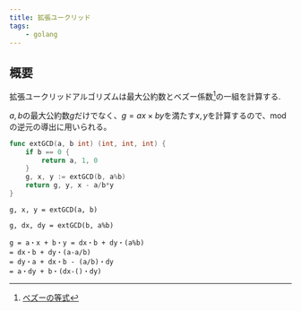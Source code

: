 ```yaml
---
title: 拡張ユークリッド
tags: 
    - golang
---
```


## 概要

拡張ユークリッドアルゴリズムは最大公約数とベズー係数[^1]の一組を計算する.

$a, b$の最大公約数$g$だけでなく、$g=ax\times by$を満たす$x, y$を計算するので、modの逆元の導出に用いられる。


```go
func extGCD(a, b int) (int, int, int) {
    if b == 0 {
        return a, 1, 0
    }
    g, x, y := extGCD(b, a%b)
    return g, y, x - a/b*y
}
```

```
g, x, y = extGCD(a, b)

g, dx, dy = extGCD(b, a%b)
```

```
g = a・x + b・y = dx・b + dy・(a%b)
= dx・b + dy・(a-a/b)
= dy・a + dx・b - (a/b)・dy
= a・dy + b・(dx-()・dy)
```


[^1]:[べズーの等式](https://ja.wikipedia.org/wiki/%E3%83%99%E3%82%BA%E3%83%BC%E3%81%AE%E7%AD%89%E5%BC%8F)